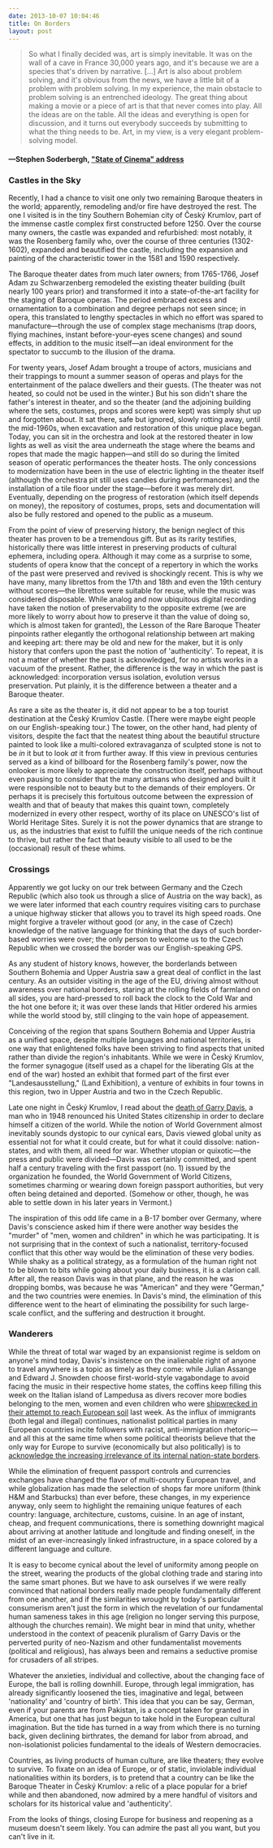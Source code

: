 ```yaml
---
date: 2013-10-07 10:04:46
title: On Borders
layout: post
---
```


> So what I finally decided was, art is simply inevitable. It was on the wall of a cave in France 30,000 years ago, and it's because we are a species that's driven by narrative. [...] Art is also about problem solving, and it's obvious from the news, we have a little bit of a problem with problem solving. In my experience, the main obstacle to problem solving is an entrenched ideology. The great thing about making a movie or a piece of art is that that never comes into play. All the ideas are on the table. All the ideas and everything is open for discussion, and it turns out everybody succeeds by submitting to what the thing needs to be. Art, in my view, is a very elegant problem-solving model.
#### —Stephen Soderbergh, ["State of Cinema" address](http://www.indiewire.com/article/full-transcript-of-steven-soderberghs-impassioned-state-of-cinema-rant-from-sfiff?page=1#articleHeaderPanel)

### Castles in the Sky
Recently, I had a chance to visit one only two remaining Baroque theaters in the world; apparently, remodeling and/or fire have destroyed the rest. The one I visited is in the tiny Southern Bohemian city of Český Krumlov, part of the immense castle complex first constructed before 1250. Over the course many owners, the castle was expanded and refurbished: most notably, it was the Rosenberg family who, over the course of three centuries (1302-1602), expanded and beautified the castle, including the expansion and painting of the characteristic tower in the 1581 and 1590 respectively.

The Baroque theater dates from much later owners; from 1765-1766, Josef Adam zu Schwarzenberg remodeled the existing theater building (built nearly 100 years prior) and transformed it into a state-of-the-art facility for the staging of Baroque operas. The period embraced excess and ornamentation to a combination and degree perhaps not seen since; in opera, this translated to lengthy spectacles in which no effort was spared to manufacture—through the use of complex stage mechanisms (trap doors, flying machines, instant before-your-eyes scene changes) and sound effects, in addition to the music itself—an ideal environment for the spectator to succumb to the illusion of the drama.

For twenty years, Josef Adam brought a troupe of actors, musicians and their trappings to mount a summer season of operas and plays for the entertainment of the palace dwellers and their guests. (The theater was not heated, so could not be used in the winter.) But his son didn't share the father's interest in theater, and so the theater (and the adjoining building where the sets, costumes, props and scores were kept) was simply shut up and forgotten about. It sat there, safe but ignored, slowly rotting away, until the mid-1960s, when excavation and restoration of this unique place began. Today, you can sit in the orchestra and look at the restored theater in low lights as well as visit the area underneath the stage where the beams and ropes that made the magic happen—and still do so during the limited season of operatic performances the theater hosts. The only concessions to modernization have been in the use of electric lighting in the theater itself (although the orchestra pit still uses candles during performances) and the installation of a tile floor under the stage—before it was merely dirt. Eventually, depending on the progress of restoration (which itself depends on money), the repository of costumes, props, sets and documentation will also be fully restored and opened to the public as a museum.

From the point of view of preserving history, the benign neglect of this theater has proven to be a tremendous gift. But as its rarity testifies, historically there was little interest in preserving products of cultural ephemera, including opera. Although it may come as a surprise to some, students of opera know that the concept of a repertory in which the works of the past were preserved and revived is shockingly recent. This is why we have many, many librettos from the 17th and 18th and even the 19th century without scores—the librettos were suitable for reuse, while the music was considered disposable. While analog and now ubiquitous digital recording have taken the notion of preservability to the opposite extreme (we are more likely to worry about how to preserve it than the value of doing so, which is almost taken for granted), the Lesson of the Rare Baroque Theater pinpoints rather elegantly the orthogonal relationship between art making and keeping art: there may be old and new for the maker, but it is only history that confers upon the past the notion of 'authenticity'. To repeat, it is not a matter of whether the past is acknowledged, for no artists works in a vacuum of the present. Rather, the difference is the way in which the past is acknowledged: incorporation versus isolation, evolution versus preservation. Put plainly, it is the difference between a theater and a Baroque theater.

As rare a site as the theater is, it did not appear to be a top tourist destination at the Český Krumlov Castle. (There were maybe eight people on our English-speaking tour.) The tower, on the other hand, had plenty of visitors, despite the fact that the neatest thing about the beautiful structure painted to look like a multi-colored extravaganza of sculpted stone is not to be _in_ it but to look _at_ it from further away. If this view in previous centuries served as a kind of billboard for the Rosenberg family's power, now the onlooker is more likely to appreciate the construction itself, perhaps without even pausing to consider that the many artisans who designed and built it were responsible not to beauty but to the demands of their employers. Or perhaps it is precisely this fortuitous outcome between the expression of wealth and that of beauty that makes this quaint town, completely modernized in every other respect, worthy of its place on UNESCO's list of World Heritage Sites. Surely it is not the power dynamics that are strange to us, as the industries that exist to fulfill the unique needs of the rich continue to thrive, but rather the fact that beauty visible to all used to be the (occasional) result of these whims.

### Crossings
Apparently we got lucky on our trek between Germany and the Czech Republic (which also took us through a slice of Austria on the way back), as we were later informed that each country requires visiting cars to purchase a unique highway sticker that allows you to travel its high speed roads. One might forgive a traveler without good (or any, in the case of Czech) knowledge of the native language for thinking that the days of such border-based worries were over; the only person to welcome us to the Czech Republic when we crossed the border was our English-speaking GPS.

As any student of history knows, however, the borderlands between Southern Bohemia and Upper Austria saw a great deal of conflict in the last century. As an outsider visiting in the age of the EU, driving almost without awareness over national borders, staring at the rolling fields of farmland on all sides, you are hard-pressed to roll back the clock to the Cold War and the hot one before it; it was over these lands that Hitler ordered his armies while the world stood by, still clinging to the vain hope of appeasement.

Conceiving of the region that spans Southern Bohemia and Upper Austria as a unified space, despite multiple languages and national territories, is one way that enlightened folks have been striving to find aspects that united rather than divide the region's inhabitants. While we were in Český Krumlov, the former synagogue (itself used as a chapel for the liberating GIs at the end of the war) hosted an exhibit that formed part of the first ever "Landesausstellung," (Land Exhibition), a venture of exhibits in four towns in this region, two in Upper Austria and two in the Czech Republic.

Late one night in Český Krumlov, I read about the [death of Garry Davis](http://www.nytimes.com/2013/07/29/us/garry-davis-man-of-no-nation-dies-at-91.html?pagewanted=all&amp;_r=0), a man who in 1948 renounced his United States citizenship in order to declare himself a citizen of the world. While the notion of World Government almost inevitably sounds dystopic to our cynical ears, Davis viewed global unity as essential not for what it could create, but for what it could dissolve: nation-states, and with them, all need for war. Whether utopian or quixotic—the press and public were divided—Davis was certainly committed, and spent half a century traveling with the first passport (no. 1) issued by the organization he founded, the World Government of World Citizens, sometimes charming or wearing down foreign passport authorities, but very often being detained and deported. (Somehow or other, though, he was able to settle down in his later years in Vermont.)

The inspiration of this odd life came in a B-17 bomber over Germany, where Davis's conscience asked him if there were another way besides the "murder" of "men, women and children" in which he was participating. It is not surprising that in the context of such a nationalist, territory-focused conflict that this other way would be the elimination of these very bodies. While shaky as a political strategy, as a formulation of the human right not to be blown to bits while going about your daily business, it is a clarion call. After all, the reason Davis was in that plane, and the reason he was dropping bombs, was because he was "American" and they were "German," and the two countries were enemies. In Davis's mind, the elimination of this difference went to the heart of eliminating the possibility for such large-scale conflict, and the suffering and destruction it brought.

### Wanderers
While the threat of total war waged by an expansionist regime is seldom on anyone's mind today, Davis's insistence on the inalienable right of anyone to travel anywhere is a topic as timely as they come: while Julian Assange and Edward J. Snowden choose first-world-style vagabondage to avoid facing the music in their respective home states, the coffins keep filling this week on the Italian island of Lampedusa as divers recover more bodies belonging to the men, women and even children who were [shipwrecked in their attempt to reach European soil](http://www.bbc.co.uk/news/world-europe-24418779) last week. As the influx of immigrants (both legal and illegal) continues, nationalist political parties in many European countries incite followers with racist, anti-immigration rhetoric—and all this at the same time when some political theorists believe that the only way for Europe to survive (economically but also politically) is to [acknowledge the increasing irrelevance of its internal nation-state borders](http://www.nytimes.com/2013/09/03/opinion/the-fix-for-europe-people-power.html?partner=rssnyt&amp;emc=rss&amp;_r=0).

While the elimination of frequent passport controls and currencies exchanges have changed the flavor of multi-country European travel, and while globalization has made the selection of shops far more uniform (think H&M and Starbucks) than ever before, these changes, in my experience anyway, only seem to highlight the remaining unique features of each country: language, architecture, customs, cuisine. In an age of instant, cheap, and frequent communications, there is something downright magical about arriving at another latitude and longitude and finding oneself, in the midst of an ever-increasingly linked infrastructure, in a space colored by a different language and culture.

It is easy to become cynical about the level of uniformity among people on the street, wearing the products of the global clothing trade and staring into the same smart phones. But we have to ask ourselves if we were really convinced that national borders really made people fundamentally different from one another, and if the similarities wrought by today's particular consumerism aren't just the form in which the revelation of our fundamental human sameness takes in this age (religion no longer serving this purpose, although the churches remain). We might bear in mind that unity, whether understood in the context of peacenik pluralism of Garry Davis or the perverted purity of neo-Nazism and other fundamentalist movements (political and religious), has always been and remains a seductive promise for crusaders of all stripes.

Whatever the anxieties, individual and collective, about the changing face of Europe, the ball is rolling downhill. Europe, through legal immigration, has already significantly loosened the ties, imaginative and legal, between 'nationality' and 'country of birth'. This idea that you can be say, German, even if your parents are from Pakistan, is a concept taken for granted in America, but one that has just begun to take hold in the European cultural imagination. But the tide has turned in a way from which there is no turning back, given declining birthrates, the demand for labor from abroad, and non-isolationist policies fundamental to the ideals of Western democracies.

Countries, as living products of human culture, are like theaters; they evolve to survive. To fixate on an idea of Europe, or of static, inviolable individual nationalities within its borders, is to pretend that a country can be like the Baroque Theater in Český Krumlov: a relic of a place popular for a brief while and then abandoned, now admired by a mere handful of visitors and scholars for its historical value and 'authenticity'.

From the looks of things, closing Europe for business and reopening as a museum doesn't seem likely. You can admire the past all you want, but you can't live in it.
